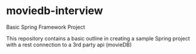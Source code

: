 # moviedb-interview
Basic Spring Framework Project

This repository contains a basic outline in creating a sample Spring project with a rest connection to a 3rd party api (movieDB)
